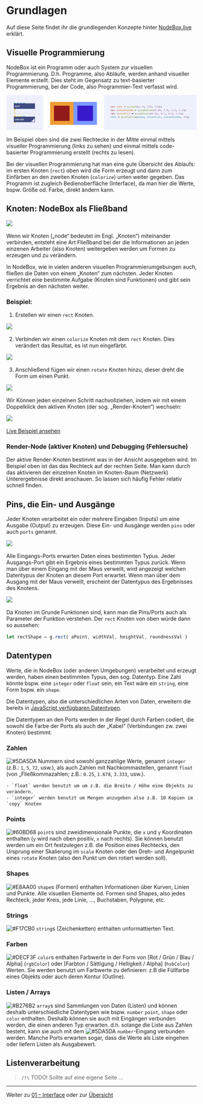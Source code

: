 # Grundlagen

Auf diese Seite findet ihr die grundlegenden Konzepte hinter [NodeBox.live](http://nodebox.live) erklärt.

## Visuelle Programmierung

NodeBox ist ein Programm oder auch System zur visuellen Programmierung. D.h. Programme, also Abläufe, werden anhand visueller Elemente erstellt. Dies steht im Gegensatz zu text-basierter Programmierung, bei der Code, also Programmier-Text verfasst wird.

![Vergleich visuelle und code-basierte Programmierung](assets/compare.png)

Im Beispiel oben sind die zwei Rechtecke in der Mitte einmal mittels visueller Programmierung (links zu sehen) und einmal mittels code-basierter Programmierung erstellt (rechts zu lesen).

Bei der visuellen Programmierung hat man eine gute Übersicht des Ablaufs: im ersten Knoten (`rect`) oben wird die Form erzeugt und dann zum Einfärben an den zweiten Knoten (`colorize`) unten weiter gegeben. Das Programm ist zugleich Bedienoberfläche (Interface), da man hier die Werte, bspw. Größe od. Farbe, direkt ändern kann.

## Knoten: NodeBox als Fließband

![](https://media.giphy.com/media/wKfYItv9gsjXG/giphy.gif)

Wenn wir Knoten („node“ bedeutet im Engl. „Knoten“) miteinander verbinden, entsteht eine Art Fließband bei der die Informationen an jeden einzenen Arbeiter (also Knoten) weitergeben werden um Formen zu erzeugen und zu verändern.

In NodeBox, wie in vielen anderen visuellen Programmierumgebungen auch, fließen die Daten von einem „Knoten“ zum nächsten. Jeder Knoten verrichtet eine bestimmte Aufgabe (Knoten sind Funktionen) und gibt sein Ergebnis an den nächsten weiter.

### Beispiel:

1. Erstellen wir einen `rect` Knoten.

![](assets/basics_1.png)

2. Verbinden wir einen `colorize` Knoten mit dem `rect` Knoten. Dies verändert das Resultat, es ist nun eingefärbt.

![](assets/basics_2.png)

3. Anschließend fügen wir einen `rotate` Knoten hinzu, dieser dreht die Form um einen Punkt.

![](assets/basics_3.png)

Wir Können jeden einzelnen Schritt nachvollziehen, indem wir mit einem Doppelklick den aktiven Knoten (der sog. „Render-Knoten“) wechseln:

![](assets/basics_render.gif)

[Live Beispiel ansehen](https://nodebox.live/nodebox-intro/b00knoten)

### Render-Node (aktiver Knoten) und Debugging (Fehlersuche)

Der aktive Render-Knoten bestimmt was in der Ansicht ausgegeben wird. Im Beispiel oben ist das das Rechteck auf der rechten Seite. Man kann durch das aktivieren der einzelnen Knoten im Knoten-Baum (Netzwerk) Unterergebnisse direkt anschauen. So lassen sich häufig Fehler relativ schnell finden.

## Pins, die Ein- und Ausgänge

Jeder Knoten verarbeitet ein oder mehrere Eingaben (Inputs) um eine Ausgabe (Output) zu erzeugen. Diese Ein- und Ausgänge werden `pins` oder auch `ports` genannt.

  ![](assets/grundlagen_input_output.png)

Alle Eingangs-Ports erwarten Daten eines bestimmten Typus. Jeder Ausgangs-Port gibt ein Ergebnis eines bestimmten Typus zurück. Wenn man über einem Eingang mit der Maus verweilt, wird angezeigt welchen Datentypus der Knoten an diesem Port erwartet. Wenn man über dem Ausgang mit der Maus verweilt, erscheint der Datentypus des Ergebnisses des Knotens.

  ![](assets/grundlagen_input_art.png)

Da Knoten im Grunde Funktionen sind, kann man die Pins/Ports auch als Parameter der Funktion verstehen. Der `rect` Knoten von oben würde dann so aussehen:

```javascript
let rectShape = g.rect( aPoint, widthVal, heightVal, roundnessVal )
```

## Datentypen

Werte, die in NodeBox (oder anderen Umgebungen) verarbeitet und erzeugt werden, haben einen bestimmten Typus, den sog. Datentyp. Eine Zahl könnte bspw. eine `integer` oder `float` sein, ein Text wäre ein `string`, eine Form bspw. ein `shape`.

Die Datentypen, also die unterschiedlichen Arten von Daten, erweitern die bereits in [JavaScript verfügbaren Datentypen](https://developer.mozilla.org/en-US/docs/Web/JavaScript/Data_structures).

Die Datentypen an den Ports werden in der Regel durch Farben codiert, die sowohl die Farbe der Ports als auch der „Kabel“ (Verbindungen zw. zwei Knoten) bestimmt.

### Zahlen

![#5DA5DA](https://placehold.it/15/5DA5DA?text=+) Nummern sind sowohl ganzzahlige Werte, genannt `integer` (z.B.: `1`, `5`, `72`, usw.), als auch Zahlen mit Nachkommastellen, genannt `float` (von „Fließkommazahlen; z.B.: `0.25`, `1.678`, `3.333`, usw.).

	- `float` werden benutzt um um z.B. die Breite / Höhe eine Objekts zu verändern.
	- `integer` werden benutzt um Mengen anzugeben also z.B. 10 Kopien im `copy` Knoten

### Points

![#60BD68](https://placehold.it/15/60BD68?text=+) `point`s sind zweidimensionale Punkte, die `x` und `y` Koordinaten enthalten (`y` wird nach oben positiv, `x` nach rechts). Sie können benutzt werden um ein Ort festzulegen z.B. die Position eines Rechtecks, den Ursprung einer Skalierung im `scale` Knoten oder den Dreh- und Angelpunkt eines `rotate` Knoten (also den Punkt um den rotiert werden soll).

### Shapes

![#E8AA00](https://placehold.it/15/E8AA00?text=+) `shape`s (Formen) enthalten Informationen über Kurven, Linien und Punkte. Alle visuellen Elemente od. Formen sind Shapes, also jedes Rechteck, jeder Kreis, jede Linie, …, Buchstaben, Polygone, etc.

### Strings

![#F17CB0](https://placehold.it/15/F17CB0?text=+) `string`s (Zeichenketten) enthalten unformattierten Text.

### Farben

![#DECF3F](https://placehold.it/15/DECF3F?text=+) `color`s enthalten Farbwerte in der Form von \[Rot / Grün / Blau / Alpha\] (`rgbColor`) oder \[Farbton / Sättigung / Helligkeit / Alpha\] (`hsbColor`) Werten. Sie werden benutzt um Farbwerte zu definieren: z.B die Füllfarbe eines Objekts oder auch deren Kontur (Outline).

### Listen / Arrays

![#B276B2](https://placehold.it/15/B276B2?text=+) `array`s sind Sammlungen von Daten (Listen) und können deshalb unterschiedliche Datentypen wie bspw. `number` `point`, `shape` oder `color` enthalten. Deshalb können sie auch mit Eingängen verbunden werden, die einen anderen Typ erwarten. d.h. solange die Liste aus Zahlen besteht, kann sie auch mit dem ![#5DA5DA](https://placehold.it/15/5DA5DA?text=+) `number`-Eingang verbunden werden. Manche Ports erwarten sogar, dass die Werte als Liste eingehen oder liefern Listen als Ausgabewert.

## Listenverarbeitung

> **`/!\`** TODO! Sollte auf eine eigene Seite …

---

Weiter zu [01 – Interface](01-interface.md) oder zur [Übersicht](readme.md)
